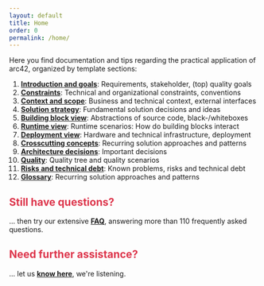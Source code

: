 ```yaml
---
layout: default
title: Home
order: 0
permalink: /home/
---
```


Here you find documentation and tips regarding the practical application of
arc42, organized by template sections:

1. [**Introduction and goals**](/section-1/): Requirements, stakeholder, (top) quality goals
2. [**Constraints**](/section-2/): Technical and organizational constraints, conventions
3. [**Context and scope**](/section-3/): Business and technical context, external interfaces
4. [**Solution strategy**](/section-4/): Fundamental solution decisions and ideas
5. [**Building block view**](/section-5/): Abstractions of source code, black-/whiteboxes
6. [**Runtime view**](/section-6/): Runtime scenarios: How do building blocks interact
7. [**Deployment view**](/section-7/): Hardware and technical infrastructure, deployment
8. [**Crosscutting concepts**](/section-8/): Recurring solution approaches and patterns
9. [**Architecture decisions**](/section-9/): Important decisions
10. [**Quality**](/section-10/): Quality tree and quality scenarios
11. [**Risks and technical debt**](/section-11/): Known problems, risks and technical debt
12. [**Glossary**](/section-12/): Recurring solution approaches and patterns



## <font color="#dd354b">Still have questions?</font>

... then try our extensive [**FAQ**]("http://faq.arc42.org"), answering more than 110 frequently asked questions.

## <font color="#dd354b">Need further assistance?</font>

... let us [**know here**](/contact/), we're listening.
